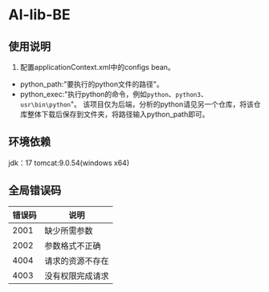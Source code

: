 # AI-lib-BE
## 使用说明
1. 配置applicationContext.xml中的configs bean。
+ python_path:"要执行的python文件的路径"。
+ python_exec:"执行python的命令，例如`python`、`python3`、`usr\bin\python`"。
该项目仅为后端，分析的python请见另一个仓库，将该仓库整体下载后保存到文件夹，将路径输入python_path即可。
## 环境依赖
jdk：17
tomcat:9.0.54(windows x64)
## 全局错误码
| 错误码 | 说明 |
| --- | --- |
| 2001 |缺少所需参数|
|2002|参数格式不正确|
|4004|请求的资源不存在|
|4003|没有权限完成请求|

